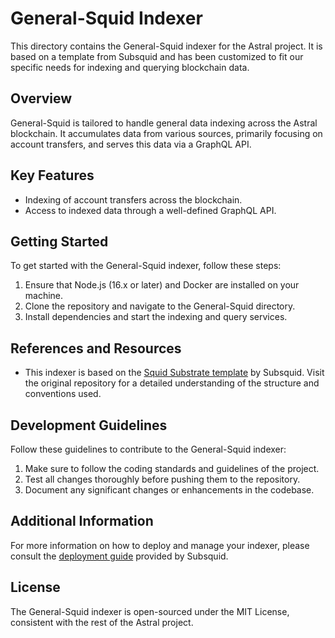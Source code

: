 # General-Squid Indexer

This directory contains the General-Squid indexer for the Astral project. It is based on a template from Subsquid and has been customized to fit our specific needs for indexing and querying blockchain data.

## Overview

General-Squid is tailored to handle general data indexing across the Astral blockchain. It accumulates data from various sources, primarily focusing on account transfers, and serves this data via a GraphQL API.

## Key Features

- Indexing of account transfers across the blockchain.
- Access to indexed data through a well-defined GraphQL API.

## Getting Started

To get started with the General-Squid indexer, follow these steps:

1. Ensure that Node.js (16.x or later) and Docker are installed on your machine.
2. Clone the repository and navigate to the General-Squid directory.
3. Install dependencies and start the indexing and query services.

## References and Resources

- This indexer is based on the [Squid Substrate template](https://github.com/subsquid-labs/squid-substrate-template) by Subsquid. Visit the original repository for a detailed understanding of the structure and conventions used.

## Development Guidelines

Follow these guidelines to contribute to the General-Squid indexer:

1. Make sure to follow the coding standards and guidelines of the project.
2. Test all changes thoroughly before pushing them to the repository.
3. Document any significant changes or enhancements in the codebase.

## Additional Information

For more information on how to deploy and manage your indexer, please consult the [deployment guide](https://docs.subsquid.io/deploy-squid/) provided by Subsquid.

## License

The General-Squid indexer is open-sourced under the MIT License, consistent with the rest of the Astral project.
